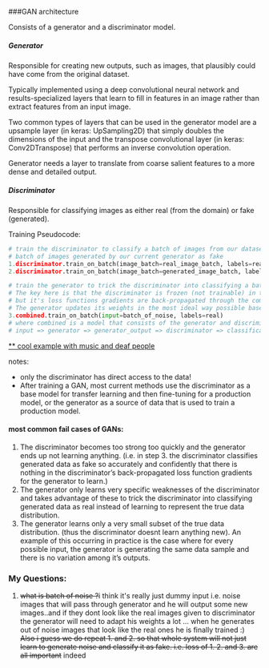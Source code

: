 
###GAN architecture

Consists of a generator and a discriminator model.

##### Generator
Responsible for creating new outputs, such as images, that plausibly could have come from the original dataset.

Typically implemented using a deep convolutional neural network and results-specialized layers that learn to fill in features in an image rather than extract features from an input image.

Two common types of layers that can be used in the generator model are a upsample layer (in keras: UpSampling2D) that simply doubles the dimensions of the input and the transpose convolutional layer (in keras: Conv2DTranspose) that performs an inverse convolution operation.

Generator needs a layer to translate from coarse salient features to a more dense and detailed output.

##### Discriminator
Responsible for classifying images as either real (from the domain) or fake (generated).


Training Pseudocode:

```python
# train the discriminator to classify a batch of images from our dataset as real and a 
# batch of images generated by our current generator as fake
1.discriminator.train_on_batch(image_batch=real_image_batch, labels=real)
2.discriminator.train_on_batch(image_batch=generated_image_batch, labels=fake)

# train the generator to trick the discriminator into classifying a batch of generated images as real.
# The key here is that the discriminator is frozen (not trainable) in this step, 
# but it's loss functions gradients are back-propagated through the combined network to the generator.
# The generator updates its weights in the most ideal way possible based on these gradients
3.combined.train_on_batch(input=batch_of_noise, labels=real)
# where combined is a model that consists of the generator and discriminator joined together such that: 
# input => generator => generator_output => discriminator => classification
```

[** cool example with music and deaf people](https://www.kdnuggets.com/2017/03/deep-learning-gans-boxing-fundamental-understanding.html)

notes:
- only the discriminator has direct access to the data!
- After training a GAN, most current methods use the discriminator as a base model for transfer learning and then fine-tuning for a production model, or the generator as a source of data that is used to train a production model. 

#### most common fail cases of GANs:
1. The discriminator becomes too strong too quickly and the generator ends up not learning anything. (i.e. in step 3. the discriminator classifies generated data as fake so accurately and confidently that there is nothing in the discriminator’s back-propagated loss function gradients for the generator to learn.)
2. The generator only learns very specific weaknesses of the discriminator and takes advantage of these to trick the discriminator into classifying generated data as real instead of learning to represent the true data distribution.
3. The generator learns only a very small subset of the true data distribution. (thus the discriminator doesnt learn anything new).  An example of this occurring in practice is the case where for every possible input, the generator is generating the same data sample and there is no variation among it’s outputs.

### My Questions:
1. ~~what is batch of noise ?~~i think it's really just dummy input i.e. noise images that will pass through generator and he will output some new images..and if they dont look like the real images given to discriminator the generator will need to adapt his weights a lot ... when he generates out of noise images that look like the real ones he is finally trained :) ~~Also i guess we do repeat 1. and 2. so that whole system will not just learn to generate noise and classify it as fake. i.e. loss of 1. 2. and 3. are all important~~ indeed
